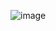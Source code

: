 ![image](https://user-images.githubusercontent.com/16072493/152894608-a53c43d1-e351-4eee-9eb1-504630e027fe.png)
